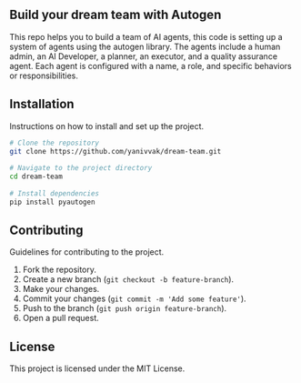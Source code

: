 
## Build your dream team with Autogen
   
This repo helps you to build a team of AI agents, this code is setting up a system of agents using the autogen library. The agents include a human admin, an AI Developer, a planner, an executor, and a quality assurance agent.
Each agent is configured with a name, a role, and specific behaviors or responsibilities.   
   
   
## Installation  
   
Instructions on how to install and set up the project.  
   
```bash  
# Clone the repository  
git clone https://github.com/yanivvak/dream-team.git  
   
# Navigate to the project directory  
cd dream-team  
   
# Install dependencies  
pip install pyautogen
```  
   
## Contributing  
   
Guidelines for contributing to the project.  
   
1. Fork the repository.  
2. Create a new branch (`git checkout -b feature-branch`).  
3. Make your changes.  
4. Commit your changes (`git commit -m 'Add some feature'`).  
5. Push to the branch (`git push origin feature-branch`).  
6. Open a pull request.  
   
## License  
   
This project is licensed under the MIT License.  
  
